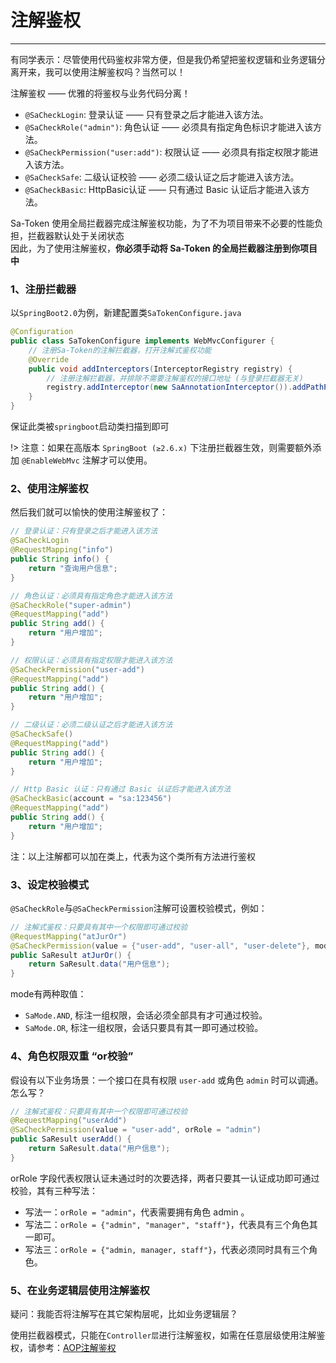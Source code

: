 # 注解鉴权
--- 

有同学表示：尽管使用代码鉴权非常方便，但是我仍希望把鉴权逻辑和业务逻辑分离开来，我可以使用注解鉴权吗？当然可以！<br>

注解鉴权 —— 优雅的将鉴权与业务代码分离！

- `@SaCheckLogin`: 登录认证 —— 只有登录之后才能进入该方法。 
- `@SaCheckRole("admin")`: 角色认证 —— 必须具有指定角色标识才能进入该方法。 
- `@SaCheckPermission("user:add")`: 权限认证 —— 必须具有指定权限才能进入该方法。 
- `@SaCheckSafe`: 二级认证校验 —— 必须二级认证之后才能进入该方法。 
- `@SaCheckBasic`: HttpBasic认证 —— 只有通过 Basic 认证后才能进入该方法。 

Sa-Token 使用全局拦截器完成注解鉴权功能，为了不为项目带来不必要的性能负担，拦截器默认处于关闭状态<br>
因此，为了使用注解鉴权，**你必须手动将 Sa-Token 的全局拦截器注册到你项目中**

<!-- Sa-Token内置两种模式完成注解鉴权，分别是`拦截器模式`和`AOP模式`, 为了避免不必要的性能浪费，这两种模式默认都处于关闭状态 <br>
因此如若使用注解鉴权，你必须选择其一进行注册 -->


### 1、注册拦截器
以`SpringBoot2.0`为例，新建配置类`SaTokenConfigure.java` 

``` java
@Configuration
public class SaTokenConfigure implements WebMvcConfigurer {
	// 注册Sa-Token的注解拦截器，打开注解式鉴权功能 
	@Override
	public void addInterceptors(InterceptorRegistry registry) {
		// 注册注解拦截器，并排除不需要注解鉴权的接口地址 (与登录拦截器无关)
		registry.addInterceptor(new SaAnnotationInterceptor()).addPathPatterns("/**");	
	}
}
```
保证此类被`springboot`启动类扫描到即可

!> 注意：如果在高版本 `SpringBoot (≥2.6.x)` 下注册拦截器生效，则需要额外添加 `@EnableWebMvc` 注解才可以使用。


### 2、使用注解鉴权
然后我们就可以愉快的使用注解鉴权了：

``` java 
// 登录认证：只有登录之后才能进入该方法 
@SaCheckLogin						
@RequestMapping("info")
public String info() {
	return "查询用户信息";
}

// 角色认证：必须具有指定角色才能进入该方法 
@SaCheckRole("super-admin")		
@RequestMapping("add")
public String add() {
	return "用户增加";
}

// 权限认证：必须具有指定权限才能进入该方法 
@SaCheckPermission("user-add")		
@RequestMapping("add")
public String add() {
	return "用户增加";
}

// 二级认证：必须二级认证之后才能进入该方法 
@SaCheckSafe()		
@RequestMapping("add")
public String add() {
	return "用户增加";
}

// Http Basic 认证：只有通过 Basic 认证后才能进入该方法 
@SaCheckBasic(account = "sa:123456")
@RequestMapping("add")
public String add() {
	return "用户增加";
}
```

注：以上注解都可以加在类上，代表为这个类所有方法进行鉴权


### 3、设定校验模式
`@SaCheckRole`与`@SaCheckPermission`注解可设置校验模式，例如：
``` java
// 注解式鉴权：只要具有其中一个权限即可通过校验 
@RequestMapping("atJurOr")
@SaCheckPermission(value = {"user-add", "user-all", "user-delete"}, mode = SaMode.OR)		
public SaResult atJurOr() {
	return SaResult.data("用户信息");
}
```

mode有两种取值：
- `SaMode.AND`, 标注一组权限，会话必须全部具有才可通过校验。
- `SaMode.OR`, 标注一组权限，会话只要具有其一即可通过校验。


### 4、角色权限双重 “or校验” 
假设有以下业务场景：一个接口在具有权限 `user-add` 或角色 `admin` 时可以调通。怎么写？

``` java
// 注解式鉴权：只要具有其中一个权限即可通过校验 
@RequestMapping("userAdd")
@SaCheckPermission(value = "user-add", orRole = "admin")		
public SaResult userAdd() {
	return SaResult.data("用户信息");
}
```

orRole 字段代表权限认证未通过时的次要选择，两者只要其一认证成功即可通过校验，其有三种写法：
- 写法一：`orRole = "admin"`，代表需要拥有角色 admin 。
- 写法二：`orRole = {"admin", "manager", "staff"}`，代表具有三个角色其一即可。
- 写法三：`orRole = {"admin, manager, staff"}`，代表必须同时具有三个角色。


### 5、在业务逻辑层使用注解鉴权
疑问：我能否将注解写在其它架构层呢，比如业务逻辑层？

使用拦截器模式，只能在`Controller层`进行注解鉴权，如需在任意层级使用注解鉴权，请参考：[AOP注解鉴权](/plugin/aop-at)








